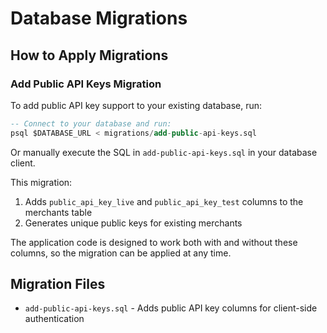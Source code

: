 # Database Migrations

## How to Apply Migrations

### Add Public API Keys Migration

To add public API key support to your existing database, run:

```sql
-- Connect to your database and run:
psql $DATABASE_URL < migrations/add-public-api-keys.sql
```

Or manually execute the SQL in `add-public-api-keys.sql` in your database client.

This migration:
1. Adds `public_api_key_live` and `public_api_key_test` columns to the merchants table
2. Generates unique public keys for existing merchants

The application code is designed to work both with and without these columns, so the migration can be applied at any time.

## Migration Files

- `add-public-api-keys.sql` - Adds public API key columns for client-side authentication